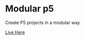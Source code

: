 # Modular p5

Create P5 projects in a modular way

[Live Here](https://agray5.github.io/modularp5project/)